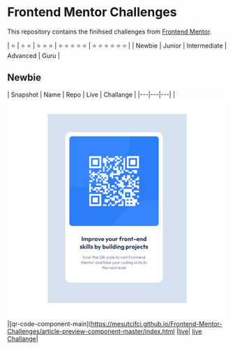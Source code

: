 # Frontend Mentor Challenges
This repository contains the finihsed challenges from [Frontend Mentor](https://www.frontendmentor.io/challenges). 

| ⭐ | :star: :star: | :star: :star: :star:  | :star: :star: :star: :star: :star: | :star: :star: :star: :star: :star: :star: |
| Newbie | Junior | Intermediate | Advanced | Guru |

## Newbie

| Snapshot | Name | Repo | Live | Challange |
|---|---|---|
|![thumbnail](https://github.com/Pr3t0r/qr-code-component-main/blob/main/screenshots/thumbnail.png)|[qr-code-component-main](https://mesutcifci.github.io/Frontend-Mentor-Challenges/article-preview-component-master/index.html |[live](https://pr3t0r.github.io/qr-code-component-main/)| [live](https://pr3t0r.github.io/qr-code-component-main/) [Challange](https://www.frontendmentor.io/challenges/qr-code-component-iux_sIO_H)|
